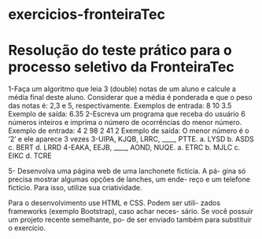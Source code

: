 # exercicios-fronteiraTec
 
<h1>Resolução do teste prático para o processo seletivo da FronteiraTec</h1>
1-Faça um algoritmo que leia 3 (double) notas de um aluno e calcule a
média final deste aluno. Considerar que a média é ponderada e que o peso
das notas é: 2,3 e 5, respectivamente.
Exemplos de entrada: 8 10 3.5
Exemplo de saída: 6.35
2-Escreva um programa que receba do usuário 6 números inteiros e
imprima o número de ocorrências do menor número.
Exemplo de entrada: 4 2 98 2 41 2
Exemplo de saída: O menor número é o ‘2’ e ele aparece 3 vezes
3-UIPA, KJQB, LRRC, ____, PTTE.
a. LYSD
b. ASDS
c. BERT
d. LRRD
4-EAKA, EEJB, ____, AOND, NUQE.
a. ETRC
b. MJLC
c. EIKC
d. TCRE

5- Desenvolva uma página web de uma lanchonete fictícia. A pá-
gina só precisa mostrar algumas opções de lanches, um ende-
reço e um telefone fictício. Para isso, utilize sua criatividade.

Para o desenvolvimento use HTML e CSS. Podem ser utili-
zados frameworks (exemplo Bootstrap), caso achar neces-
sário. Se você possuir um projeto recente semelhante, po-
de ser enviado também para substituir o exercício.
